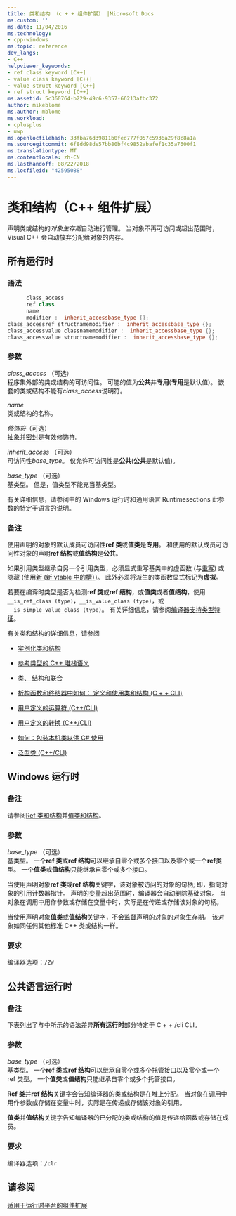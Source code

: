 ```yaml
---
title: 类和结构 （c + + 组件扩展） |Microsoft Docs
ms.custom: ''
ms.date: 11/04/2016
ms.technology:
- cpp-windows
ms.topic: reference
dev_langs:
- C++
helpviewer_keywords:
- ref class keyword [C++]
- value class keyword [C++]
- value struct keyword [C++]
- ref struct keyword [C++]
ms.assetid: 5c360764-b229-49c6-9357-66213afbc372
author: mikeblome
ms.author: mblome
ms.workload:
- cplusplus
- uwp
ms.openlocfilehash: 33fba76d39811b0fed777f057c5936a29f8c8a1a
ms.sourcegitcommit: 6f8dd98de57bb80bf4c9852abafef1c35a7600f1
ms.translationtype: MT
ms.contentlocale: zh-CN
ms.lasthandoff: 08/22/2018
ms.locfileid: "42595088"
---
```

# <a name="classes-and-structs--c-component-extensions"></a>类和结构（C++ 组件扩展）

声明类或结构的*对象生存期*自动进行管理。 当对象不再可访问或超出范围时，Visual C++ 会自动放弃分配给对象的内存。

## <a name="all-runtimes"></a>所有运行时

### <a name="syntax"></a>语法

```cpp
      class_access
      ref class
      name
      modifier :  inherit_accessbase_type {};
class_accessref structnamemodifier :  inherit_accessbase_type {};
class_accessvalue classnamemodifier :  inherit_accessbase_type {};
class_accessvalue structnamemodifier :  inherit_accessbase_type {};

```

### <a name="parameters"></a>参数

*class_access* （可选）  
程序集外部的类或结构的可访问性。 可能的值为**公共**并**专用**(**专用**是默认值)。 嵌套的类或结构不能有*class_access*说明符。

*name*  
类或结构的名称。

*修饰符*（可选）  
[抽象](../windows/abstract-cpp-component-extensions.md)并[密封](../windows/sealed-cpp-component-extensions.md)是有效修饰符。

*inherit_access* （可选）  
可访问性*base_type*。 仅允许可访问性是**公共**(**公共**是默认值)。

*base_type* （可选）  
基类型。 但是，值类型不能充当基类型。

有关详细信息，请参阅中的 Windows 运行时和通用语言 Runtimesections 此参数的特定于语言的说明。

### <a name="remarks"></a>备注

使用声明的对象的默认成员可访问性**ref 类**或**值类**是**专用**。 和使用的默认成员可访问性对象的声明**ref 结构**或**值结构**是**公共**。

如果引用类型继承自另一个引用类型，必须显式重写基类中的虚函数 (与[重写](../windows/override-cpp-component-extensions.md)) 或隐藏 (使用[新 (新 vtable 中的槽）](../windows/new-new-slot-in-vtable-cpp-component-extensions.md))。 此外必须将派生的类函数显式标记为**虚拟**。

若要在编译时类型是否为检测**ref 类**或**ref 结构**，或**值类**或者**值结构**，使用`__is_ref_class (type)`，`__is_value_class (type)`，或`__is_simple_value_class (type)`。 有关详细信息，请参阅[编译器支持类型特征](../windows/compiler-support-for-type-traits-cpp-component-extensions.md)。

有关类和结构的详细信息，请参阅

- [实例化类和结构](../dotnet/how-to-define-and-consume-classes-and-structs-cpp-cli.md)

- [参考类型的 C++ 堆栈语义](../dotnet/cpp-stack-semantics-for-reference-types.md)

- [类、 结构和联合](../cpp/classes-and-structs-cpp.md)

- [析构函数和终结器中如何： 定义和使用类和结构 (C + + CLI)](../dotnet/how-to-define-and-consume-classes-and-structs-cpp-cli.md#BKMK_Destructors_and_finalizers)

- [用户定义的运算符 (C++/CLI)](../dotnet/user-defined-operators-cpp-cli.md)

- [用户定义的转换 (C++/CLI)](../dotnet/user-defined-conversions-cpp-cli.md)

- [如何：包装本机类以供 C# 使用](../dotnet/how-to-wrap-native-class-for-use-by-csharp.md)

- [泛型类 (C++/CLI)](../windows/generic-classes-cpp-cli.md)

## <a name="windows-runtime"></a>Windows 运行时

### <a name="remarks"></a>备注

请参阅[Ref 类和结构](../cppcx/ref-classes-and-structs-c-cx.md)并[值类和结构](http://msdn.microsoft.com/library/windows/apps/hh699861.aspx)。

### <a name="parameters"></a>参数

*base_type* （可选）  
基类型。 一个**ref 类**或**ref 结构**可以继承自零个或多个接口以及零个或一个**ref**类型。 一个**值类**或**值结构**只能继承自零个或多个接口。

当使用声明对象**ref 类**或**ref 结构**关键字，该对象被访问的对象的句柄; 即，指向对象的引用计数器指针。 声明的变量超出范围时，编译器会自动删除基础对象。 当对象在调用中用作参数或存储在变量中时，实际是在传递或存储该对象的句柄。

当使用声明对象**值类**或**值结构**关键字，不会监督声明的对象的对象生存期。 该对象如同任何其他标准 C++ 类或结构一样。

### <a name="requirements"></a>要求

编译器选项：`/ZW`

## <a name="common-language-runtime"></a>公共语言运行时

### <a name="remarks"></a>备注

下表列出了与中所示的语法差异**所有运行时**部分特定于 C + + /cli CLI。

### <a name="parameters"></a>参数

*base_type* （可选）  
基类型。 一个**ref 类**或**ref 结构**可以继承自零个或多个托管接口以及零个或一个 ref 类型。 一个**值类**或**值结构**只能继承自零个或多个托管接口。

**Ref 类**并**ref 结构**关键字会告知编译器的类或结构是在堆上分配。 当对象在调用中用作参数或存储在变量中时，实际是在传递或存储该对象的引用。

**值类**并**值结构**关键字告知编译器的已分配的类或结构的值是传递给函数或存储在成员。

### <a name="requirements"></a>要求

编译器选项：`/clr`

## <a name="see-also"></a>请参阅

[适用于运行时平台的组件扩展](../windows/component-extensions-for-runtime-platforms.md)